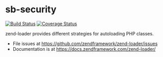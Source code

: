 # sb-security

[![Build Status](https://secure.travis-ci.org/zendframework/zend-loader.svg?branch=master)](https://secure.travis-ci.org/zendframework/zend-loader)
[![Coverage Status](https://coveralls.io/repos/github/zendframework/zend-loader/badge.svg?branch=master)](https://coveralls.io/github/zendframework/zend-loader?branch=master)

zend-loader provides different strategies for autoloading PHP classes.

- File issues at https://github.com/zendframework/zend-loader/issues
- Documentation is at https://docs.zendframework.com/zend-loader/
